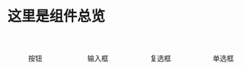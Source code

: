 # 这里是组件总览
<br>

<div style="display:flex">
  <div class="card">
    按钮
  </div>
  <div class="card">
    输入框
  </div>
  <div class="card">
    复选框
  </div>
  <div class="card">
    单选框
  </div>
</div>

<style>
.card {
  margin-right: 15px;
  padding: 20px;
  border-radius: 4px;
  transition: all .32s linear;
  width: 25%;
  display: flex;
  justify-content: center;
  align-items: center;
  cursor: pointer;
}
.card:hover {
  box-shadow: 0 2px 10px rgba(0, 0, 0, .2);
}
</style>
